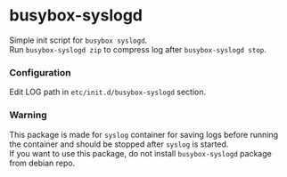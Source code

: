 # busybox-syslogd
Simple init script for `busybox syslogd`.  
Run `busybox-syslogd zip` to compress log after `busybox-syslogd stop`.

### Configuration
Edit LOG path in `etc/init.d/busybox-syslogd` section.

### Warning
This package is made for `syslog` container for saving logs before running the container and should be stopped after `syslog` is started.  
If you want to use this package, do not install `busybox-syslogd` package from debian repo.

